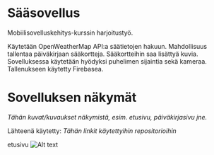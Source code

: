 # Sääsovellus

Mobiilisovelluskehitys-kurssin harjoitustyö.

Käytetään OpenWeatherMap API:a säätietojen hakuun. Mahdollisuus tallentaa päiväkirjaan sääkortteja. Sääkortteihin saa lisättyä kuvia. Sovelluksessa käytetään hyödyksi puhelimen sijaintia sekä kameraa. Tallenukseen käytetty Firebasea. 

# Sovelluksen näkymät

*Tähän kuvat/kuvaukset näkymistä, esim. etusivu, päiväkirjasivu jne.*

Lähteenä käytetty: *Tähän linkit käytettyihin repositorioihin*


etusivu
![Alt text](pictures/aloitus.png "Aloitus")



